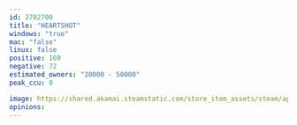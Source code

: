 ```yaml
---
id: 2702700
title: "HEARTSHOT"
windows: "true"
mac: "false"
linux: false
positive: 169
negative: 72
estimated_owners: "20000 - 50000"
peak_ccu: 0

image: https://shared.akamai.steamstatic.com/store_item_assets/steam/apps/2702700/header.jpg?t=1709522674
opinions:
---
```

